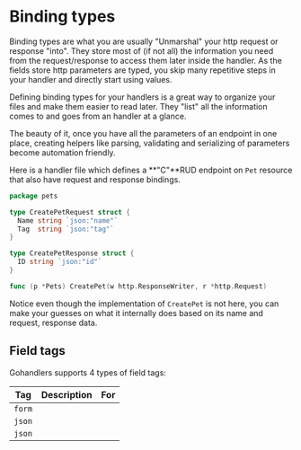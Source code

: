 # Binding types

Binding types are what you are usually "Unmarshal" your http request or response "into". They store most of (if not all) the information you need from the request/response to access them later inside the handler. As the fields store http parameters are typed, you skip many repetitive steps in your handler and directly start using values.

Defining binding types for your handlers is a great way to organize your files and make them easier to read later. They "list" all the information comes to and goes from an handler at a glance.

The beauty of it, once you have all the parameters of an endpoint in one place, creating helpers like parsing, validating and serializing of parameters become automation friendly.

Here is a handler file which defines a **"C"**RUD endpoint on `Pet` resource that also have request and response bindings.

```go
package pets

type CreatePetRequest struct {
  Name string `json:"name"`
  Tag  string `json:"tag"`
}

type CreatePetResponse struct {
  ID string `json:"id"`
}

func (p *Pets) CreatePet(w http.ResponseWriter, r *http.Request)
```

Notice even though the implementation of `CreatePet` is not here, you can make your guesses on what it internally does based on its name and request, response data.

## Field tags

Gohandlers supports 4 types of field tags:

| Tag    | Description | For |
| ------ | ----------- | --- |
| `form` |
| `json` |
| `json` |
